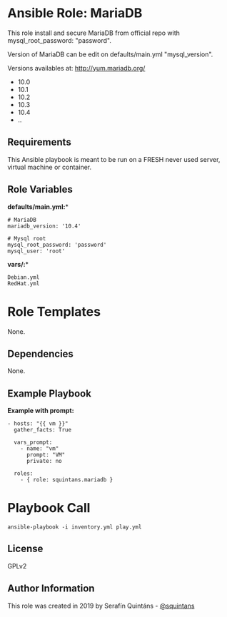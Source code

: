 Ansible Role: MariaDB
=====================

This role install and secure MariaDB from official repo with mysql_root_password: "password".

Version of MariaDB can be edit on defaults/main.yml "mysql_version".

Versions availables at: http://yum.mariadb.org/
- 10.0
- 10.1
- 10.2
- 10.3
- 10.4
- ..

Requirements
------------

This Ansible playbook is meant to be run on a FRESH never used server, virtual machine or container.

Role Variables
--------------

**defaults/main.yml:***
```
# MariaDB
mariadb_version: '10.4'

# Mysql root
mysql_root_password: 'password'
mysql_user: 'root'
```

**vars/:***
```
Debian.yml
RedHat.yml
```

Role Templates
==============

None.

Dependencies
------------

None.

Example Playbook
----------------

**Example with prompt:**
```
- hosts: "{{ vm }}"
  gather_facts: True

  vars_prompt:
    - name: "vm"
      prompt: "VM"
      private: no

  roles:
    - { role: squintans.mariadb }
```

Playbook Call
=============
```
ansible-playbook -i inventory.yml play.yml
```

License
-------

GPLv2

Author Information
------------------
This role was created in 2019 by Serafín Quintáns - [@squintans](http://www.twitter.com/squintans/)
